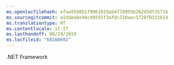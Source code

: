 ```yaml
---
ms.openlocfilehash: efaa9588b1f9061019ab4f7d993b26245df35716
ms.sourcegitcommit: a1ddeabe94cd9555f3afdc210aec5728f0315b14
ms.translationtype: HT
ms.contentlocale: it-IT
ms.lasthandoff: 08/29/2019
ms.locfileid: "68160692"
---
```

 .NET Framework 